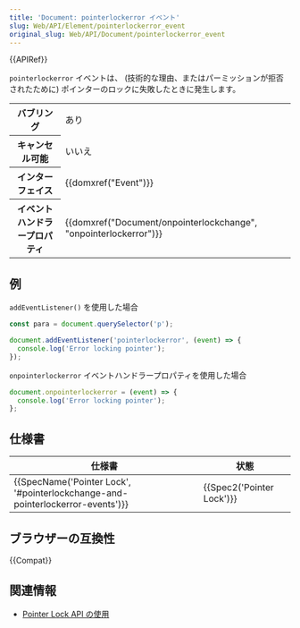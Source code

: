 ```yaml
---
title: 'Document: pointerlockerror イベント'
slug: Web/API/Element/pointerlockerror_event
original_slug: Web/API/Document/pointerlockerror_event
---
```

{{APIRef}}

`pointerlockerror` イベントは、 (技術的な理由、またはパーミッションが拒否されたために) ポインターのロックに失敗したときに発生します。

<table class="properties">
  <tbody>
    <tr>
      <th scope="row">バブリング</th>
      <td>あり</td>
    </tr>
    <tr>
      <th scope="row">キャンセル可能</th>
      <td>いいえ</td>
    </tr>
    <tr>
      <th scope="row">インターフェイス</th>
      <td>{{domxref("Event")}}</td>
    </tr>
    <tr>
      <th scope="row">イベントハンドラープロパティ</th>
      <td>
        {{domxref("Document/onpointerlockchange", "onpointerlockerror")}}
      </td>
    </tr>
  </tbody>
</table>

## 例

`addEventListener()` を使用した場合

```js
const para = document.querySelector('p');

document.addEventListener('pointerlockerror', (event) => {
  console.log('Error locking pointer');
});
```

`onpointerlockerror` イベントハンドラープロパティを使用した場合

```js
document.onpointerlockerror = (event) => {
  console.log('Error locking pointer');
};
```

## 仕様書

| 仕様書                                                                                                   | 状態                             |
| -------------------------------------------------------------------------------------------------------- | -------------------------------- |
| {{SpecName('Pointer Lock', '#pointerlockchange-and-pointerlockerror-events')}} | {{Spec2('Pointer Lock')}} |

## ブラウザーの互換性

{{Compat}}

## 関連情報

- [Pointer Lock API の使用](/ja/docs/API/Pointer_Lock_API)
